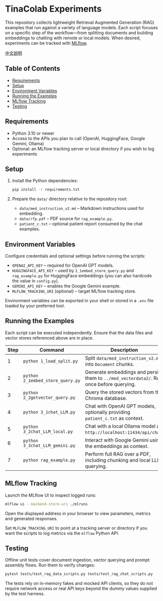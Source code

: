 # TinaColab Experiments

This repository collects lightweight Retrieval Augmented Generation (RAG) examples that run against a variety of language models.
Each script focuses on a specific step of the workflow—from splitting documents and building embeddings to chatting with remote or
local models. When desired, experiments can be tracked with [MLflow](https://mlflow.org/).

[中文說明](README.zh.md)

## Table of Contents

- [Requirements](#requirements)
- [Setup](#setup)
- [Environment Variables](#environment-variables)
- [Running the Examples](#running-the-examples)
- [MLflow Tracking](#mlflow-tracking)
- [Testing](#testing)

## Requirements

- Python 3.10 or newer
- Access to the APIs you plan to call (OpenAI, HuggingFace, Google Gemini, Ollama)
- Optional: an MLflow tracking server or local directory if you wish to log experiments

## Setup

1. Install the Python dependencies:

   ```bash
   pip install -r requirements.txt
   ```

2. Prepare the `data/` directory relative to the repository root:
   - `data/med_instruction_v2.md` – Markdown instructions used for embedding.
   - `data/rfp.pdf` – PDF source for `rag_example.py`.
   - `patient_c.txt` – optional patient report consumed by the chat examples.

## Environment Variables

Configure credentials and optional settings before running the scripts:

- `OPENAI_API_KEY` – required for OpenAI GPT models.
- `HUGGINGFACE_API_KEY` – used by `2_1embed_store_query.py` and `rag_example.py` for HuggingFace embeddings (you can also hardcode
  the value in `config.py`).
- `GEMINI_API_KEY` – enables the Google Gemini example.
- `MLFLOW_TRACKING_URI` (optional) – target MLflow tracking store.

Environment variables can be exported in your shell or stored in a `.env` file loaded by your preferred tool.

## Running the Examples

Each script can be executed independently. Ensure that the data files and vector stores referenced above are in place.

| Step | Command | Description |
| --- | --- | --- |
| 1 | `python 1_load_split.py` | Split `data/med_instruction_v2.md` into `Document` chunks. |
| 2 | `python 2_1embed_store_query.py` | Generate embeddings and persist them to `../med_vectordata2/`. Run once before querying. |
| 3 | `python 2_2getvector_query.py` | Query the stored vectors from the Chroma database. |
| 4 | `python 3_1chat_LLM.py` | Chat with OpenAI GPT models, optionally providing `patient_c.txt` as context. |
| 5 | `python 3_2chat_LLM_local.py` | Chat with a local Ollama model at `http://localhost:11434/api/chat`. |
| 6 | `python 3_3chat_LLM_gemini.py` | Interact with Google Gemini using the embeddings as context. |
| 7 | `python rag_example.py` | Perform full RAG over a PDF, including chunking and local LLM querying. |

## MLflow Tracking

Launch the MLflow UI to inspect logged runs:

```bash
mlflow ui --backend-store-uri ./mlruns
```

Open the displayed address in your browser to view parameters, metrics and generated responses.

Set `MLFLOW_TRACKING_URI` to point at a tracking server or directory if you want the scripts to log metrics via the `mlflow`
Python API.

## Testing

Offline unit tests cover document ingestion, vector querying and prompt assembly flows. Run them to verify changes:

```bash
pytest tests/test_rag_data_scripts.py tests/test_rag_chat_scripts.py
```

The tests rely on in-memory fakes and mocked API clients, so they do not require network access or real API keys beyond the dummy
values supplied by the test harness.
